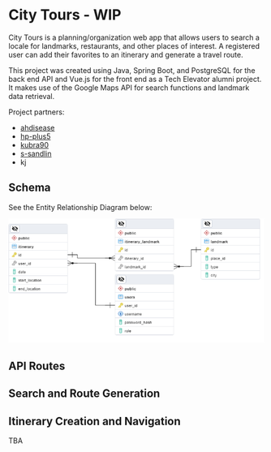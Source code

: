 # City Tours - WIP
​City Tours is a planning/organization web app that allows users to search a locale for landmarks, restaurants, and other places of interest. A registered user can add their favorites to an itinerary and generate a travel route.

This project was created using Java, Spring Boot, and PostgreSQL for the back end API and Vue.js for the front end as a Tech Elevator alumni project. It makes use of the Google Maps API for search functions and landmark data retrieval.

Project partners:
- [ahdisease](https://github.com/ahdisease)
- [hp-plus5](https://github.com/hp-plus5)
- [kubra90](https://github.com/kubra90)
- [s-sandlin](https://github.com/s-sandlin)
- kj

## Schema
See the Entity Relationship Diagram below:

<img
    alt="Entitiy Relationship Diagram of City Tours API database."
    src="./screenshots/database_erd.png"
    width=700
/>

## API Routes


## Search and Route Generation


## Itinerary Creation and Navigation
TBA